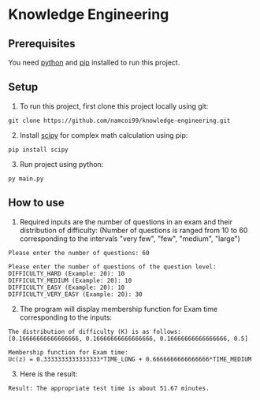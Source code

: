﻿# Knowledge Engineering
## Prerequisites
You need [python](https://www.python.org/downloads/) and [pip](https://pip.pypa.io/en/stable/installation/) installed to run this project.
## Setup
1. To run this project, first clone this project locally using git:
```
git clone https://github.com/namcoi99/knowledge-engineering.git
```
2. Install [scipy](https://scipy.org/install/) for complex math calculation using pip:
```
pip install scipy
```
3. Run project using python:
```
py main.py
```
## How to use
1. Required inputs are the number of questions in an exam and their distribution of difficulty: (Number of questions is ranged from 10 to 60 corresponding to the intervals "very few", "few", "medium", "large")
   
```
Please enter the number of questions: 60

Please enter the number of questions of the question level: 
DIFFICULTY_HARD (Example: 20): 10
DIFFICULTY_MEDIUM (Example: 20): 10
DIFFICULTY_EASY (Example: 20): 10
DIFFICULTY_VERY_EASY (Example: 20): 30
```
2. The program will display membership function for Exam time corresponding to the inputs:
```
The distribution of difficulty (K) is as follows: [0.16666666666666666, 0.16666666666666666, 0.16666666666666666, 0.5]

Membership function for Exam time:
Uc(z) = 0.3333333333333333*TIME_LONG + 0.6666666666666666*TIME_MEDIUM
```
3. Here is the result:
```
Result: The appropriate test time is about 51.67 minutes.
```
